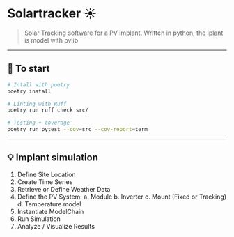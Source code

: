 # Solartracker ☀️

<!-- [![CI](https://img.shields.io/github/actions/workflow/status/ef3st/solartracker/ci.yml?branch=main&label=CI)](https://github.com/ef3st/solartracker/actions)
[![Coverage](https://img.shields.io/codecov/c/github/ef3st/solartracker?label=coverage)](https://codecov.io/gh/ef3st/solartracker)
[![Last Commit](https://img.shields.io/github/last-commit/ef3st/solartracker)](https://github.com/ef3st/solartracker/commits/main) -->


> Solar Tracking software for a PV implant. Written in python, the iplant is model with pvlib


---

## 🚀 To start

```bash
# Intall with poetry
poetry install

# Linting with Ruff
poetry run ruff check src/

# Testing + coverage
poetry run pytest --cov=src --cov-report=term
```
---

 ## 💡 Implant simulation

1. Define Site Location
2. Create Time Series
3. Retrieve or Define Weather Data
4. Define the PV System:
    a. Module
    b. Inverter
    c. Mount (Fixed or Tracking)
    d. Temperature model
5. Instantiate ModelChain
6. Run Simulation
7. Analyze / Visualize Results